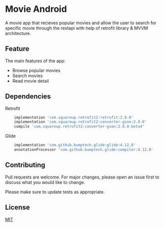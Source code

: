 # Movie Android

A movie app that recieves 
popular movies and allow the user to search for specific
movie through the restapi with help of retrofit library &
MVVM architecture. 

## Feature

The main features of the app:

- Browse popular movies
- Search movies
- Read movie detail


## Dependencies

Retrofit 

```bash
    implementation 'com.squareup.retrofit2:retrofit:2.9.0'
    implementation 'com.squareup.retrofit2:converter-gson:2.9.0'
    compile 'com.squareup.retrofit2:converter-gson:2.0.0-beta4'
```


Glide 

```bash
    implementation 'com.github.bumptech.glide:glide:4.12.0'
    annotationProcessor 'com.github.bumptech.glide:compiler:4.12.0'
```

## Contributing
Pull requests are welcome. For major changes, please open an issue first to discuss what you would like to change.

Please make sure to update tests as appropriate.

## License
[MIT](https://choosealicense.com/licenses/mit/)
